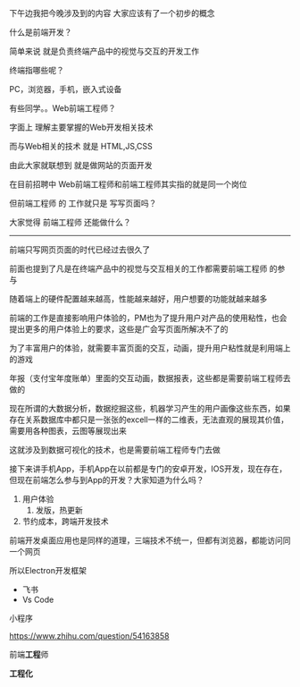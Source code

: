 下午边我把今晚涉及到的内容
大家应该有了一个初步的概念

什么是前端开发？

简单来说 就是负责终端产品中的视觉与交互的开发工作

终端指哪些呢？

PC，浏览器，手机，嵌入式设备

有些同学。。Web前端工程师？

字面上 理解主要掌握的Web开发相关技术

而与Web相关的技术 就是 HTML,JS,CSS

由此大家就联想到 就是做网站的页面开发

在目前招聘中 Web前端工程师和前端工程师其实指的就是同一个岗位

但前端工程师 的 工作就只是 写写页面吗？ 

大家觉得 前端工程师 还能做什么？

---

前端只写网页页面的时代已经过去很久了

前面也提到了凡是在终端产品中的视觉与交互相关的工作都需要前端工程师 的参与

随着端上的硬件配置越来越高，性能越来越好，用户想要的功能就越来越多

前端的工作是直接影响用户体验的，PM也为了提升用户对产品的使用粘性，也会提出更多的用户体验上的要求，这些是广会写页面所解决不了的

为了丰富用户的体验，就需要丰富页面的交互，动画，提升用户粘性就是利用端上的游戏

年报（支付宝年度账单）里面的交互动画，数据报表，这些都是需要前端工程师去做的

现在所谓的大数据分析，数据挖掘这些，机器学习产生的用户画像这些东西，如果存在关系数据库中都只是一张张的excell一样的二维表，无法直观的展现其价值，需要用各种图表，云图等展现出来

这就涉及到数据可视化的技术，也是需要前端工程师专门去做

接下来讲手机App，手机App在以前都是专门的安卓开发，IOS开发，现在存在，但现在前端怎么参与到App的开发？大家知道为什么吗？

1. 用户体验
   1. 发版，热更新
2. 节约成本，跨端开发技术

前端开发桌面应用也是同样的道理，三端技术不统一，但都有浏览器，都能访问同一个网页

所以Electron开发框架
* 飞书
* Vs Code

小程序

https://www.zhihu.com/question/54163858

前端**工程**师

**工程化**


<comment/>